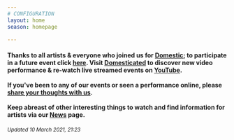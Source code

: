 ```yaml
---
# CONFIGURATION
layout: home
season: homepage

---
```

#### Thanks to all artists & everyone who joined us for [Domestic](/current/2021-domestic); to participate in a future event click <a href="http://domesticmcr.posthaven.com" target="_blank">here</a>. Visit <a href="http://domesticatedonline.org" target="_blank">Domesticated</a> to discover new video performance & re-watch live streamed events on <a href="http://bit.ly/YTwarnmcr" target="_blank">YouTube</a>.<br><br>If you've been to any of our events or seen a performance online, please <a href="http://bit.ly/warnmcrfeedback" target="_blank">share your thoughts with us</a>.<br><br>Keep abreast of other interesting things to watch and find information for artists via our [News](/news) page.        
<small>*Updated 10 March 2021, 21:23*</small>
